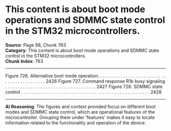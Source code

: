 # This content is about boot mode operations and SDMMC state control in the STM32 microcontrollers.

**Source**: Page 98, Chunk 763  
**Category**: This content is about boot mode operations and SDMMC state control in the STM32 microcontrollers.  
**Chunk Index**: 763

---

Figure 726. Alternative boot mode operation. . . . . . . . . . . . . . . . . . . . . . . . . . . . . . . . . . . . . . . . . . . 2426
Figure 727. Command response R1b busy signaling . . . . . . . . . . . . . . . . . . . . . . . . . . . . . . . . . . . . 2427
Figure 728. SDMMC state control . . . . . . . . . . . . . . . . . . . . . . . . . . . . . . . . . . . . . . . . . . . . . . . . . . . 2428

---

**AI Reasoning**: The figures and context provided focus on different boot modes and SDMMC state control, which are operational features of the microcontroller. Grouping them under 'features' makes it easy to locate information related to the functionality and operation of the device.
